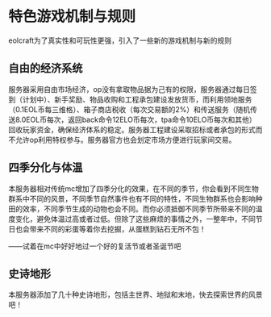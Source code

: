# 特色游戏机制与规则

eolcraft为了真实性和可玩性更强，引入了一些新的游戏机制与新的规则

## 自由的经济系统

服务器采用自由市场经济，op没有拿取物品据为己有的权限，服务器通过每日签到（计划中）、新手奖励、物品收购和工程承包建设发放货币，而利用领地服务（0.1EOL币每三维格）、箱子商店税收（每次交易额的2%）和传送服务（随机传送8.0EOL币每次，返回back命令12ELO币每次，tpa命令10ELO币每次和其他）回收玩家资金，确保经济体系的稳定。服务器工程建设采取招标或者承包的形式而不允许op利用特权参与。服务器官方也会划定市场方便进行玩家间交易。

## 四季分化与体温

本服务器相对传统mc增加了四季分化的效果，在不同的季节，你会看到不同生物群系中不同的风景，不同季节自然事件也有不同的特性，不同生物群系也会影响种田的效率，不同季节生成的动物也会不同。而你必须抵御不同季节所带来不同的温度变化，避免体温过高或者过低。但除了这些麻烦的事情之外，一整年中，不同节日也会带来不同的彩蛋等着你去挖掘，从蛋糕到钻石无所不包！

——试着在mc中好好地过一个好的复活节或者圣诞节吧

## 史诗地形

本服务器添加了几十种史诗地形，包括主世界、地狱和末地，快去探索世界的风景吧！

